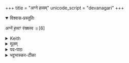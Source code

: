 +++
title = "अग्ने हव्यम्"
unicode_script = "devanagari"
+++

<details open><summary>विश्वास-प्रस्तुतिः</summary>

अग्ने॑ ह॒व्यꣳ र॑ख्षस्व ॥ [6]
</details>

<details><summary>Keith</summary>

O Agni, guard the offering.
</details>

<details><summary>मूलम्</summary>

अग्ने॑ ह॒व्यꣳ र॑ख्षस्व ॥ [6]
</details>

<details><summary>पद-पाठः</summary>

अग्ने᳚ । ह॒व्यम् । र॒ख्ष॒स्व॒ ॥
</details>


<details><summary>भट्टभास्कर-टीका</summary>

17गार्हपत्यमभिमन्त्रयते - अग्न इति ॥ हे अग्ने गार्हपत्य, इदं हव्यं हवनाय निरुप्तं रक्षस्व । व्यत्ययेनात्मनेपदम् । 'छन्दसि च' (पा.सू. 5.1.67) इति यः ॥

</details>


